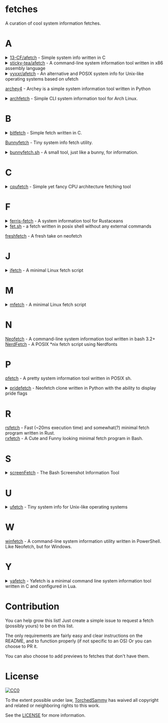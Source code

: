 # fetches
A curation of cool system information fetches.

# A
<details>
<summary>
<a href="https://github.com/13-CF/afetch">13-CF/afetch</a>
- Simple system info written in C 
</summary>
<img src="previews/afetch.png">
</details>
<details>
<summary>
<a href="https://github.com/sticky-tea/afetch">sticky-tea/afetch</a>
- A command-line system information tool written in x86 assembly language 
</summary>
<img src="previews/sticky-tea-afetch.png">
</details><details>
<summary>
<a href="https://github.com/vyxxr/afetch">vyxxr/afetch</a>
- An alternative and POSIX system info for Unix-like operating systems based on ufetch 
</summary>
<img src="previews/vyxxr-afetch.png">
</details>

[archey4](https://github.com/HorlogeSkynet/archey4) - Archey is a simple system information tool written in Python
<details>
<summary>
<a href="https://github.com/xxczaki/archfetch">archfetch</a>
- Simple CLI system information tool for Arch Linux.
</summary>
<img src="previews/archfetch.png">
</details>

# B
<details>
<summary>
<a href="https://gitlab.com/bit9tream/bitfetch">bitfetch</a>
- Simple fetch written in C.
</summary>
<img src="previews/bitfetch.png">
</details>

[Bunnyfetch](https://github.com/Luvella/Bunnyfetch) - Tiny system info fetch utility.  
<details>
<summary>
<a href="https://github.com/Luvella/bunnyfetch.sh">bunnyfetch.sh</a>
- A small tool, just like a bunny, for information.
</summary>
<img src="previews/bunnyfetch.sh.png">
</details>

# C
<details>
<summary>
<a href="https://github.com/Dr-Noob/cpufetch">cpufetch</a>
- Simple yet fancy CPU architecture fetching tool
</summary>
<img src="previews/cpufetch.png">
</details>

# F
<details>
<summary>
<a href="https://github.com/irevenko/ferris-fetch">ferris-fetch</a>
- A system information tool for Rustaceans
</summary>
<img src="previews/ferris-fetch.png" width="650">
</details>
<details>
<summary>
<a href="https://github.com/6gk/fet.sh">fet.sh</a>
- a fetch written in posix shell without any external commands
</summary>
<img src="previews/fet.sh.png">
</details>

[freshfetch](https://github.com/K4rakara/freshfetch) - A fresh take on neofetch  

# J
<details>
<summary>
<a href="https://github.com/Jimmysit0/jfetch">jfetch</a>
- A minimal Linux fetch script
</summary>
<img src="previews/jfetch.png">
</details>

# M
<details>
<summary>
<a href="https://github.com/depsterr/mfetch">mfetch</a>
- A minimal Linux fetch script
</summary>
<img src="previews/mfetch.png">
</details>

# N
[Neofetch](https://github.com/dylanaraps/neofetch) - A command-line system information tool written in bash 3.2+  
[NerdFetch](https://github.com/ThatOneCalculator/NerdFetch) - A POSIX \*nix fetch script using Nerdfonts  

# P
[pfetch](https://github.com/dylanaraps/pfetch) - A pretty system information tool written in POSIX sh.
<details>
<summary>
<a href="https://github.com/charpointer/pridefetch">pridefetch</a>
- Neofetch clone written in Python with the ability to display pride flags
</summary>
<i>no im not trans, the colors are really nice tho</i>
<img src="previews/pridefetch.png">
</details>

# R
[rsfetch](https://github.com/Phate6660/rsfetch) - Fast (~20ms execution time) and somewhat(?) minimal fetch program written in Rust.  
[rxfetch](https://github.com/Mangeshrex/rxfetch) - A Cute and Funny looking minimal fetch program in Bash. 

# S
<details>
<summary>
<a href="https://github.com/KittyKatt/screenFetch">screenFetch</a>
- The Bash Screenshot Information Tool
</summary>
<img src="previews/screenFetch.png">
</details>

# U
<details>
<summary>
<a href="https://gitlab.com/jschx/ufetch">ufetch</a>
- Tiny system info for Unix-like operating systems
</summary>
<img src="previews/ufetch.png">
</details>

# W
[winfetch](https://github.com/lptstr/winfetch) - A command-line system information utility written in PowerShell. Like Neofetch, but for Windows.  

# Y
<details>
<summary>
<a href="https://github.com/yrwq/yafetch">yafetch</a>
- Yafetch is a minimal command line system information tool written in C and configured in Lua.
</summary>
<img src="previews/yafetch.png">
</details>

# Contribution
You can help grow this list! Just create a simple issue to
request a fetch (possibly yours) to be on this list.  

The only requirements are fairly easy and clear instructions on the
README, and to function properly (if not specific to an OS)
Or you can choose to PR it.  

You can also choose to add previews to fetches that don't have them.

# License
[![CC0](https://i.creativecommons.org/p/zero/1.0/88x31.png)](https://creativecommons.org/publicdomain/zero/1.0/)

To the extent possible under law, [TorchedSammy](https://github.com/TorchedSammy) has waived all copyright and related or neighboring rights to this work.

See the [LICENSE](LICENSE) for more information.
